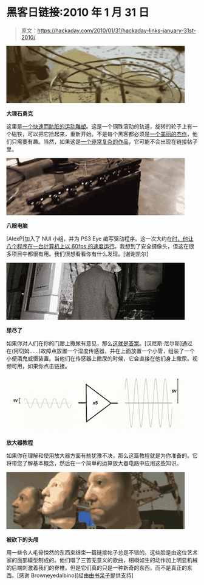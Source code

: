 # 黑客日链接:2010 年 1 月 31 日

> 原文：<https://hackaday.com/2010/01/31/hackaday-links-january-31st-2010/>

![](img/40572494782e08501380a7ee236d5851.png "junky-marble")

**大理石勇克**

这里是[一个快速而肮脏的运动雕塑](http://www.youtube.com/watch?v=sFyGuACbFZA)。这是一个钢珠滚动的轨道，旋转的轮子上有一个磁铁，可以把它捡起来，重新开始。不是每个黑客都必须是[一个美丽的杰作](http://www.youtube.com/watch?v=dYYfJAMP-BE)，他们只需要有趣。当然，如果这是[一个非常复杂的作品](http://www.youtube.com/watch?v=BHKTk3WNlNY)，它可能不会出现在链接帖子里。

![](img/c5babe7150f381ccd508e323889ab8d8.png "8-ps3-eyes")

**八眼电脑**

[AlexP]加入了 NUI 小组，并为 PS3 Eye 编写驱动程序。这一次大约在[时，他让八个程序在一台计算机上以 60fps 的速度运行](http://codelaboratories.com/showcase/)。我想到了安全摄像头，但这在很多项目中都很有用。我们很想看看你有什么发现。[谢谢凯尔]

![](img/daf5e68f95fdbe24ae41f223a2d7d357.png "leak-elimination")

**尿尽了**

如果你对人们在你的门廊上撒尿有意见，那么[这就是答案](http://www.hannesnehls.de/#closedcircuit)。[汉尼斯·尼尔斯]通过在(阿切姆……)故障点放置一个湿度传感器，并在上面放置一个小管，组装了一个小便酒鬼威慑装置。当他们在传感器上撒尿的时候，它会直接在他们身上撒尿。视频可用，如果你点击链接。

![](img/1b9018a5eb4980910f6ae9477e088b4c.png "amplifier_tutorial")

**放大器教程**

如果你在理解和使用放大器方面有些犹豫不决，那么这篇教程就是为你准备的。它将带您了解基本概念，然后在一个简单的运算放大器电路中应用这些知识。

![](img/75320c155a3b7e32b074bfe0d6ad7221.png "animatronic_heads")

**被砍下的头颅**

用一些令人毛骨悚然的东西来结束一篇链接帖子总是不错的。这些脸是由这位艺术家的面部模型制成的。他们唱了三首无意义的歌曲，栩栩如生的动作加上明显机械的后端刺激着我们的脊椎。但是它们真的只是一种新奇的东西，而不是真正的东西。[感谢 Browneyedalbino][经由[由书呆子](http://poweredbynerd.com/rambles/disembodied-androids/)提供支持]